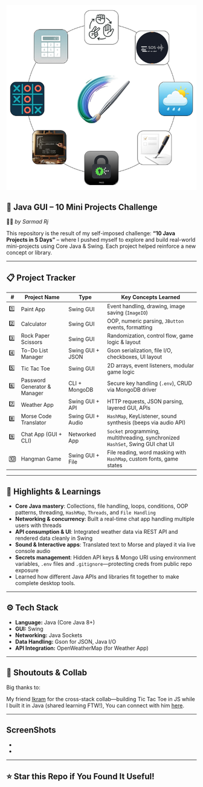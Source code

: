 
![ALL](src/resources/All.png)


## 📁 Java GUI – 10 Mini Projects Challenge

👨‍💻 *by Sarmad Rj*

This repository is the result of my self-imposed challenge:
**“10 Java Projects in 5 Days”** – where I pushed myself to explore and build real-world mini-projects using Core Java & Swing. Each project helped reinforce a new concept or library.

---


## 📋 Project Tracker

| #  | Project Name                    | Type             | Key Concepts Learned |
|----|---------------------------------|------------------|----------------------|
| 1️⃣ | Paint App                      | Swing GUI        | Event handling, drawing, image saving (`ImageIO`) |
| 2️⃣ | Calculator                     | Swing GUI        | OOP, numeric parsing, `JButton` events, formatting |
| 3️⃣ | Rock Paper Scissors            | Swing GUI        | Randomization, control flow, game logic & layout |
| 4️⃣ | To-Do List Manager             | Swing GUI + JSON | Gson serialization, file I/O, checkboxes, UI layout |
| 5️⃣ | Tic Tac Toe                    | Swing GUI        | 2D arrays, event listeners, modular game logic |
| 6️⃣ | Password Generator & Manager   | CLI + MongoDB    | Secure key handling (`.env`), CRUD via MongoDB driver |
| 7️⃣ | Weather App                    | Swing GUI + API  | HTTP requests, JSON parsing, layered GUI, APIs |
| 8️⃣ | Morse Code Translator          | Swing GUI + Audio| `HashMap`, KeyListener, sound synthesis (beeps via audio API) |
| 9️⃣ | Chat App (GUI + CLI)           | Networked App    | `Socket` programming, multithreading, synchronized `HashSet`, Swing GUI chat UI |
| 🔟 | Hangman Game                   | Swing GUI + File | File reading, word masking with `HashMap`, custom fonts, game states |

---

## 🧠 Highlights & Learnings

- **Core Java mastery**: Collections, file handling, loops, conditions, OOP patterns, threading, `HashMap`, `Threads`, and `File Handling`
- **Networking & concurrency**: Built a real-time chat app handling multiple users with threads
- **API consumption & UI**: Integrated weather data via REST API and rendered data cleanly in Swing
- **Sound & Interactive apps**: Translated text to Morse and played it via live console audio
- **Secrets management**: Hidden API keys & Mongo URI using environment variables, `.env` files and `.gitignore`—protecting creds from public repo exposure
- Learned how different Java APIs and libraries fit together to make complete desktop tools.

---

## ⚙️ Tech Stack

* **Language:** Java (Core Java 8+)
* **GUI:** Swing
* **Networking:** Java Sockets
* **Data Handling:** Gson for JSON, Java I/O
* **API Integration:** OpenWeatherMap (for Weather App)

---

## 👥 Shoutouts & Collab
Big thanks to:

My friend [Ikram](https://github.com/Softcode777) for the cross-stack collab—building Tic Tac Toe in JS while I built it in Java (shared learning FTW!),
You can connect with him [here](https://www.linkedin.com/in/ikram-ullah-khan-niazi-02b373329/).

---
## ScreenShots

*
*

---

## ⭐ Star this Repo if You Found It Useful!


